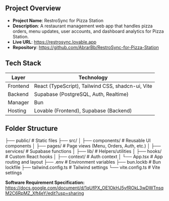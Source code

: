 ## Project Overview

- **Project Name**: RestroSync for Pizza Station  
- **Description**: A restaurant management web app that handles pizza orders, menu updates, user accounts, and dashboard analytics for Pizza Station.
- **Live URL**: https://restrosync.lovable.app  
- **Repository**: https://github.com/AbrarBb/RestroSync-for-Pizza-Station

## Tech Stack

| Layer       | Technology                                        |
|-------------|---------------------------------------------------|
| Frontend    | React (TypeScript), Tailwind CSS, shadcn-ui, Vite |
| Backend     | Supabase (PostgreSQL, Auth, Realtime)             |
| Manager     | Bun                                               |
| Hosting     | Lovable (Frontend), Supabase (Backend)            |


## Folder Structure

├── public/                 # Static files
├── src/
│   ├── components/         # Reusable UI components
│   ├── pages/              # Page views (Menu, Orders, Auth, etc.)
│   ├── services/           # Supabase functions
│   ├── lib/                # Helpers/utilities
│   ├── hooks/              # Custom React hooks
│   ├── context/            # Auth context
│   └── App.tsx             # App routing and layout
├── .env                    # Environment variables
├── bun.lockb               # Bun lockfile
├── tailwind.config.ts      # Tailwind settings
└── vite.config.ts          # Vite settings


**Software Requirement Specification:**
https://docs.google.com/document/d/1qUfPX_OE1OkHJ5yfROkL3wDWTnsqM2C6RpMZ_Xft4eY/edit?usp=sharing



